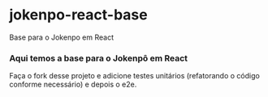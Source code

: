 # jokenpo-react-base
Base para o Jokenpo em React

### Aqui temos a base para o Jokenpô em React
Faça o fork desse projeto e adicione testes unitários (refatorando o código conforme necessário) e depois o e2e.
